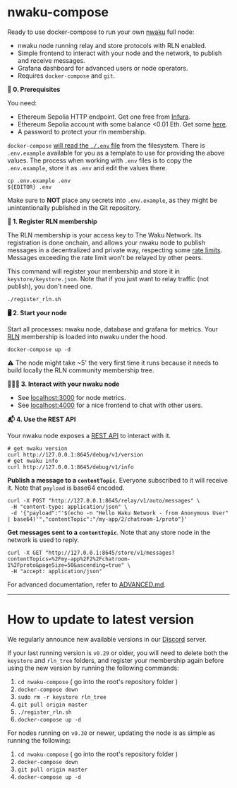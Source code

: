 # nwaku-compose

Ready to use docker-compose to run your own [nwaku](https://github.com/waku-org/nwaku) full node:
* nwaku node running relay and store protocols with RLN enabled.
* Simple frontend to interact with your node and the network, to publish and receive messages.
* Grafana dashboard for advanced users or node operators.
* Requires `docker-compose` and `git`.


**📝 0. Prerequisites**

You need:
* Ethereum Sepolia HTTP endpoint. Get one free from [Infura](https://www.infura.io/).
* Ethereum Sepolia account with some balance <0.01 Eth. Get some [here](https://www.infura.io/faucet/sepolia).
* A password to protect your rln membership.

`docker-compose` [will read the `./.env` file](https://docs.docker.com/compose/environment-variables/set-environment-variables/#additional-information-3) from the filesystem. There is `.env.example` available for you as a template to use for providing the above values. The process when working with `.env` files is to copy the `.env.example`, store it as `.env` and edit the values there.

```
cp .env.example .env
${EDITOR} .env
```

Make sure to **NOT** place any secrets into `.env.example`, as they might be unintentionally published in the Git repository.


**🔑 1. Register RLN membership**

The RLN membership is your access key to The Waku Network. Its registration is done onchain, and allows your nwaku node to publish messages in a decentralized and private way, respecting some [rate limits](https://rfc.vac.dev/spec/64/#rate-limit-exceeded).
Messages exceeding the rate limit won't be relayed by other peers.

This command will register your membership and store it in `keystore/keystore.json`.
Note that if you just want to relay traffic (not publish), you don't need one.

```
./register_rln.sh
```

**🖥️ 2. Start your node**

Start all processes: nwaku node, database and grafana for metrics. Your [RLN](https://rate-limiting-nullifier.github.io/rln-docs/what_is_rln.html) membership is loaded into nwaku under the hood.
```console
docker-compose up -d
```
⚠️ The node might take ~5' the very first time it runs because it needs to build locally the RLN community membership tree.

**🏄🏼‍♂️ 3. Interact with your nwaku node**
* See [localhost:3000](http://localhost:3000/d/yns_4vFVk/nwaku-monitoring) for node metrics.
* See [localhost:4000](http://localhost:4000) for a nice frontend to chat with other users.

**📬 4. Use the REST API**

Your nwaku node exposes a [REST API](https://waku-org.github.io/waku-rest-api/) to interact with it.

```
# get nwaku version
curl http://127.0.0.1:8645/debug/v1/version
# get nwaku info
curl http://127.0.0.1:8645/debug/v1/info
```

**Publish a message to a `contentTopic`**. Everyone subscribed to it will receive it. Note that `payload` is base64 encoded.

```
curl -X POST "http://127.0.0.1:8645/relay/v1/auto/messages" \
 -H "content-type: application/json" \
 -d '{"payload":"'$(echo -n "Hello Waku Network - from Anonymous User" | base64)'","contentTopic":"/my-app/2/chatroom-1/proto"}'
```

**Get messages sent to a `contentTopic`**. Note that any store node in the network is used to reply.
```
curl -X GET "http://127.0.0.1:8645/store/v1/messages?contentTopics=%2Fmy-app%2F2%2Fchatroom-1%2Fproto&pageSize=50&ascending=true" \
 -H "accept: application/json"
```

For advanced documentation, refer to [ADVANCED.md](https://github.com/waku-org/nwaku-compose/blob/master/ADVANCED.md).

-----
# How to update to latest version

We regularly announce new available versions in our [Discord](https://discord.waku.org/) server.

If your last running version is `v0.29` or older, you will need to delete both the `keystore` and `rln_tree` folders, and register your membership again before using the new version by running the following commands:

1. `cd nwaku-compose` ( go into the root's repository folder )
2. `docker-compose down`
3. `sudo rm -r keystore rln_tree`
4. `git pull origin master`
5. `./register_rln.sh`
6. `docker-compose up -d`

For nodes running on `v0.30` or newer, updating the node is as simple as running the following:
1. `cd nwaku-compose` ( go into the root's repository folder )
2. `docker-compose down`
3. `git pull origin master`
4. `docker-compose up -d`
